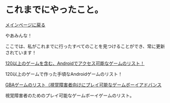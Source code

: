 ﻿# これまでにやったこと。

[メインページに戻る](index.ja)


やあみんな！


ここでは、私がこれまでに行ったすべてのことを見つけることができ、常に更新されています！






[120以上のゲームを含む、Androidでアクセス可能なゲームのリスト！](https://azurejoga.github.io/lista-de-jogos-atualizada-para-android-acessiveis)


120以上のゲームで作った手頃なAndroidゲームのリスト！


[GBAゲームのリスト（視覚障害者向けにプレイ可能なゲームボーイアドバンス](https://azurejoga.github.io/gba)


視覚障害者のためのプレイ可能なゲームボーイゲームのリスト。

